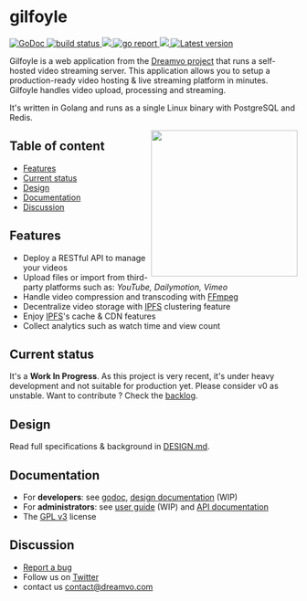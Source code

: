 # gilfoyle

<a href="https://godoc.org/github.com/dreamvo/gilfoyle">
  <img src="https://godoc.org/github.com/dreamvo/gilfoyle?status.svg" alt="GoDoc">
</a>
<a href="https://github.com/dreamvo/gilfoyle/actions">
  <img src="https://img.shields.io/endpoint.svg?url=https://actions-badge.atrox.dev/dreamvo/gilfoyle/badge?ref=master" alt="build status" />
</a>
<a href="https://codeclimate.com/github/dreamvo/gilfoyle/maintainability">
  <img src="https://api.codeclimate.com/v1/badges/055672c88626f92d7dd1/maintainability" />
</a>
<a href="https://goreportcard.com/report/github.com/dreamvo/gilfoyle">
  <img src="https://goreportcard.com/badge/github.com/dreamvo/gilfoyle" alt="go report" />
</a>
<a href="https://codecov.io/gh/dreamvo/gilfoyle">
  <img src="https://codecov.io/gh/dreamvo/gilfoyle/branch/master/graph/badge.svg" />
</a>
<a href="https://github.com/dreamvo/gilfoyle/releases">
  <img src="https://img.shields.io/github/release/dreamvo/gilfoyle.svg" alt="Latest version" />
</a>

Gilfoyle is a web application from the [Dreamvo project](https://dreamvo.com) that runs a self-hosted video streaming server. This application allows you to setup a production-ready video hosting & live streaming platform in minutes. Gilfoyle handles video upload, processing and streaming.

It's written in Golang and runs as a single Linux binary with PostgreSQL and Redis.

<a href="https://www.redbubble.com/fr/people/andromeduh/shop"><img src="https://ih1.redbubble.net/image.71449494.3195/raf,750x1000,075,t,oatmeal_heather.u2.jpg" width="256" align="right" /></a>

## Table of content

- [Features](#features)
- [Current status](#current-status)
- [Design](#design)
- [Documentation](#documentation)
- [Discussion](#discussion)

## Features

- Deploy a RESTful API to manage your videos
- Upload files or import from third-party platforms such as: *YouTube, Dailymotion, Vimeo*
- Handle video compression and transcoding with [FFmpeg](https://ffmpeg.org/)
- Decentralize video storage with [IPFS](https://ipfs.io/) clustering feature
- Enjoy [IPFS](https://ipfs.io/)'s cache & CDN features
- Collect analytics such as watch time and view count

## Current status

It's a **Work In Progress**. As this project is very recent, it's under heavy development and not suitable for production yet. Please consider v0 as unstable. Want to contribute ? Check the [backlog](https://github.com/dreamvo/gilfoyle/projects/1).

## Design

Read full specifications & background in [DESIGN.md](DESIGN.md).

## Documentation

- For **developers**: see [godoc](https://godoc.org/github.com/dreamvo/gilfoyle), [design documentation](DESIGN.md) (WIP)
- For **administrators**: see [user guide](https://dreamvo.github.io/gilfoyle/) (WIP) and [API documentation](https://redocly.github.io/redoc/?url=https://raw.githubusercontent.com/dreamvo/gilfoyle/master/api/docs/swagger.yaml#tag/videos)
- The [GPL v3](LICENSE) license

## Discussion

- [Report a bug](https://github.com/dreamvo/gilfoyle/issues/new)
- Follow us on [Twitter](https://twitter.com/dreamvoapp)
- contact us [contact@dreamvo.com](mailto:contact@dreamvo.com)
